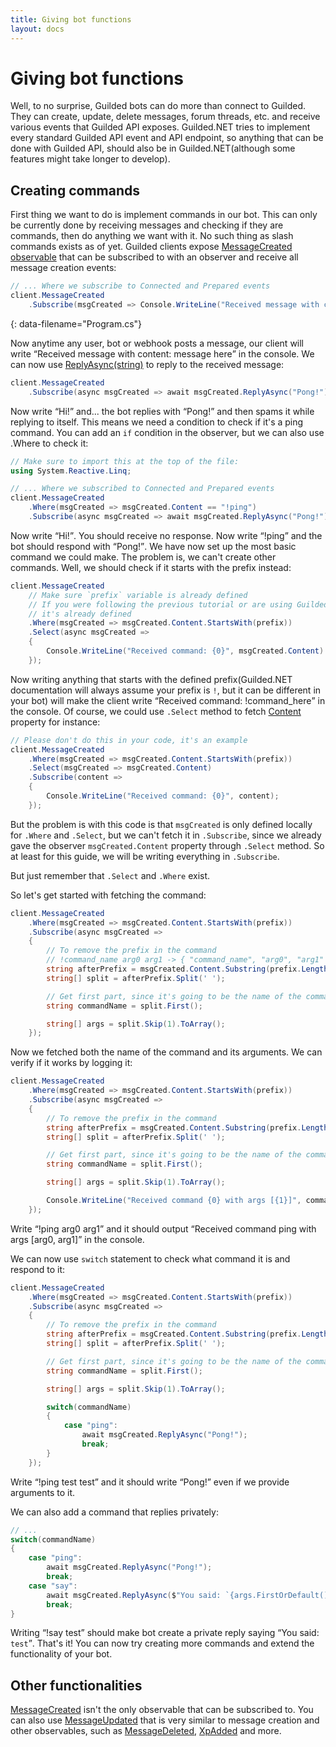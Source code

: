 ```yaml
---
title: Giving bot functions
layout: docs
---
```


# Giving bot functions

Well, to no surprise, Guilded bots can do more than connect to Guilded. They can create, update, delete messages, forum threads, etc. and receive various events that Guilded API exposes. Guilded.NET tries to implement every standard Guilded API event and API endpoint, so anything that can be done with Guilded API, should also be in Guilded.NET(although some features might take longer to develop).

## Creating commands

First thing we want to do is implement commands in our bot. This can only be currently done by receiving messages and checking if they are commands, then do anything we want with it. No such thing as slash commands exists as of yet. Guilded clients expose [MessageCreated observable](/references/AbstractGuildedClient_MessageCreated) that can be subscribed to with an observer and receive all message creation events:

```csharp
// ... Where we subscribe to Connected and Prepared events
client.MessageCreated
    .Subscribe(msgCreated => Console.WriteLine("Received message with content: {0}", msgCreated.Content));
```
{: data-filename="Program.cs"}

Now anytime any user, bot or webhook posts a message, our client will write <q>Received message with content: message here</q> in the console. We can now use [ReplyAsync(string)](/references/MessageEvent_ReplyAsync(string)) to reply to the received message:

```csharp
client.MessageCreated
    .Subscribe(async msgCreated => await msgCreated.ReplyAsync("Pong!"));
```

Now write <q>Hi!</q> and... the bot replies with <q>Pong!</q> and then spams it while replying to itself. This means we need a condition to check if it's a ping command. You can add an `if` condition in the observer, but we can also use <c>.Where</c> to check it:

```csharp
// Make sure to import this at the top of the file:
using System.Reactive.Linq;

// ... Where we subscribed to Connected and Prepared events
client.MessageCreated
    .Where(msgCreated => msgCreated.Content == "!ping")
    .Subscribe(async msgCreated => await msgCreated.ReplyAsync("Pong!"));
```

Now write <q>Hi!</q>. You should receive no response. Now write <q>!ping</q> and the bot should respond with <q>Pong!</q>. We have now set up the most basic command we could make. The problem is, we can't create other commands. Well, we should check if it starts with the prefix instead:

```csharp
client.MessageCreated
    // Make sure `prefix` variable is already defined
    // If you were following the previous tutorial or are using Guilded.NET template,
    // it's already defined
    .Where(msgCreated => msgCreated.Content.StartsWith(prefix))
    .Select(async msgCreated =>
    {
        Console.WriteLine("Received command: {0}", msgCreated.Content)
    });
```

Now writing anything that starts with the defined prefix(Guilded.NET documentation will always assume your prefix is `!`, but it can be different in your bot) will make the client write <q>Received command: !command_here</q> in the console. Of course, we could use `.Select` method to fetch [Content](/references/MessageEvent_Content) property for instance:

```csharp
// Please don't do this in your code, it's an example
client.MessageCreated
    .Where(msgCreated => msgCreated.Content.StartsWith(prefix))
    .Select(msgCreated => msgCreated.Content)
    .Subscribe(content =>
    {
        Console.WriteLine("Received command: {0}", content);
    });
```

But the problem is with this code is that `msgCreated` is only defined locally for `.Where` and `.Select`, but we can't fetch it in `.Subscribe`, since we already gave the observer `msgCreated.Content` property through `.Select` method. So at least for this guide, we will be writing everything in `.Subscribe`.

But just remember that `.Select` and `.Where` exist.

So let's get started with fetching the command:

```csharp
client.MessageCreated
    .Where(msgCreated => msgCreated.Content.StartsWith(prefix))
    .Subscribe(async msgCreated =>
    {
        // To remove the prefix in the command
        // !command_name arg0 arg1 -> { "command_name", "arg0", "arg1" }
        string afterPrefix = msgCreated.Content.Substring(prefix.Length);
        string[] split = afterPrefix.Split(' ');

        // Get first part, since it's going to be the name of the command
        string commandName = split.First();

        string[] args = split.Skip(1).ToArray();
    });
```

Now we fetched both the name of the command and its arguments. We can verify if it works by logging it:

```csharp
client.MessageCreated
    .Where(msgCreated => msgCreated.Content.StartsWith(prefix))
    .Subscribe(async msgCreated =>
    {
        // To remove the prefix in the command
        string afterPrefix = msgCreated.Content.Substring(prefix.Length);
        string[] split = afterPrefix.Split(' ');

        // Get first part, since it's going to be the name of the command
        string commandName = split.First();

        string[] args = split.Skip(1).ToArray();

        Console.WriteLine("Received command {0} with args [{1}]", commandName, string.Join(", ", args));
    });
```

Write <q>!ping arg0 arg1</q> and it should output <q>Received command ping with args [arg0, arg1]</q> in the console.

We can now use `switch` statement to check what command it is and respond to it:

```csharp
client.MessageCreated
    .Where(msgCreated => msgCreated.Content.StartsWith(prefix))
    .Subscribe(async msgCreated =>
    {
        // To remove the prefix in the command
        string afterPrefix = msgCreated.Content.Substring(prefix.Length);
        string[] split = afterPrefix.Split(' ');

        // Get first part, since it's going to be the name of the command
        string commandName = split.First();

        string[] args = split.Skip(1).ToArray();

        switch(commandName)
        {
            case "ping":
                await msgCreated.ReplyAsync("Pong!");
                break;
        }
    });
```

Write <q>!ping test test</q> and it should write <q>Pong!</q> even if we provide arguments to it.

We can also add a command that replies privately:

```csharp
// ...
switch(commandName)
{
    case "ping":
        await msgCreated.ReplyAsync("Pong!");
        break;
    case "say":
        await msgCreated.ReplyAsync($"You said: `{args.FirstOrDefault()}`", isPrivate: true)
        break;
}
```

Writing <q>!say test</q> should make bot create a private reply saying <q>You said: `test`</q>. That's it! You can now try creating more commands and extend the functionality of your bot.

## Other functionalities

[MessageCreated](AbstractGuildedClient_MessageCreated) isn't the only observable that can be subscribed to. You can also use [MessageUpdated](AbstractGuildedClient_MessageUpdated) that is very similar to message creation and other observables, such as [MessageDeleted](AbstractGuildedClient_MessageDeleted), [XpAdded](AbstractGuildedClient_XpAdded) and more.